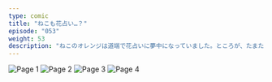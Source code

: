 ```yaml
---
type: comic
title: "ねこも花占い…？"
episode: "053"
weight: 53
description: "ねこのオレンジは道端で花占いに夢中になっていました。ところが、たまたま通りかかったビオラちゃんに見られ、不審がられてしまいました… 😭"
---
```


![Page 1](name-1.jpg)
![Page 2](name-2.jpg)
![Page 3](name-3.jpg)
![Page 4](name-4.jpg)

